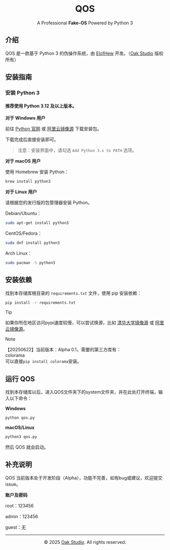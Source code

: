<div align="center">

# QOS

A Professional **Fake-OS** Powered by Python 3

</div>

## 介绍

QOS 是一款基于 Python 3 的伪操作系统，由 [ElofHew](https://github.com/ElofHew) 开发。（[Oak Studio](https://t.me/oakstd) 版权所有）

## 安装指南

### 安装 Python 3

#### 推荐使用 Python 3.12 及以上版本。

**对于 Windows 用户**

前往 [Python 官网](https://www.python.org/downloads/) 或 [阿里云镜像源](https://mirrors.aliyun.com/python-release/) 下载安装包。

下载完成后直接安装即可。

> 注意：安装界面中，请勾选 `Add Python 3.x to PATH` 选项。

**对于 macOS 用户**

使用 Homebrew 安装 Python：

``` bash
brew install python3
```

**对于 Linux 用户**

请根据您的发行版的包管理器安装 Python。

Debian/Ubuntu：

``` bash
sudo apt-get install python3
```

CentOS/Fedora：

``` bash
sudo dnf install python3
```

Arch Linux：

``` bash
sudo pacman -S python3
```

## 安装依赖

找到本存储库根目录的 `requirements.txt` 文件，使用 pip 安装依赖：

``` bash
pip install -r requirements.txt
```

> [!TIP]
> 如果你所在地区访问pypi速度较慢，可以尝试换源，比如 [清华大学镜像源](https://mirrors.tuna.tsinghua.edu.cn/help/pypi/) 或 [阿里云镜像源](https://developer.aliyun.com/mirror/pypi)。

> [!NOTE]
> 【20250622】当前版本：Alpha 0.1，需要的第三方库有：<br>
> colorama<br>
> 可以直接`pip install colorama`安装。

## 运行 QOS

找到本存储库以后，进入QOS文件夹下的system文件夹，并在此处打开终端，输入以下命令：

**Windows**

``` bash
python qos.py
```

**macOS/Linux**

``` bash
python3 qos.py
```

然后 QOS 就会启动。

## 补充说明

QOS 当前版本处于开发阶段（Alpha），功能不完善，如有bug或建议，欢迎提交 issue。

**账户及密码**

root：123456

admin：123456

guest：无

<hr>

<div align="center">

&copy; 2025 [Oak Studio](https://t.me/oakstd). All rights reserved.

</div>